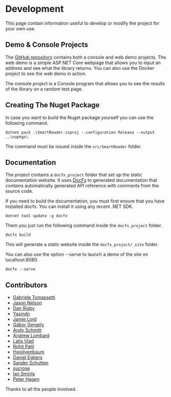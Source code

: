 # Development

This page contain information useful to develop or modify the project for your own use.

## Demo & Console Projects

The [GitHub repository](https://github.com/strumenta/SmartReader) contains both a console and web demo projects. The web demo is a simple ASP.NET Core webpage that allows you to input an address and see what the library returns. You can also use the Docker project to see the web demo in action.

The console project is a Console program that allows you to see the results of the library on a random test page.

## Creating The Nuget Package

In case you want to build the Nuget package yourself you can use the following command.

```
dotnet pack .\SmartReader.csproj --configuration Release --output ..\nupkgs\
```

The command must be issued inside the `src/SmartReader` folder.

## Documentation

The project contains a `docfx_project` folder that set up the static documentation website. It uses [DocFx](https://dotnet.github.io/docfx/index.html) to generated documentation that contains automatically generated API reference with comments from the source code.

If you need to build the documentation, you must first ensure that you have installed docfx. You can install it using any recent .NET SDK.

```
dotnet tool update -g docfx
```

Them you just run the following command inside the `docfx_project` folder.

```
docfx build
```

This will generate a static website inside the `docfx_project/_site` folder.

You can also use the option --serve to launch a demo of the site on localhost:8080.

```
docfx --serve
```

## Contributors

- [Gabriele Tomassetti](https://github.com/gabriele-tomassetti)
- [Jason Nelson](https://github.com/iamcarbon)
- [Dan Rigby](https://github.com/DanRigby)
- [Yasindn](https://github.com/yasindn)
- [Jamie Lord](https://github.com/jamie-lord)
- [Gábor Gergely](https://github.com/kodfodrasz)
- [Andy Schmitt](https://github.com/AndySchmitt)
- [Andrew Lombard](https://github.com/alombard)
- [Latis Vlad](https://github.com/latisvlad)
- [Rohit Patil](https://github.com/RohitPatilRRP)
- [theolivenbaum](https://github.com/theolivenbaum)
- [Daniel Egbers](https://github.com/DanielEgbers)
- [Sander Schutten](https://github.com/sschutten)
- [sucrose](https://github.com/sucrose0413 )
- [Ian Smirlis](https://github.com/iansmirlis)
- [Peter Hagen](https://github.com/PeterHagen)

Thanks to all the people involved.